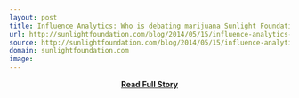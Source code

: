 ```yaml
---
layout: post
title: Influence Analytics: Who is debating marijuana Sunlight Foundation Blog
url: http://sunlightfoundation.com/blog/2014/05/15/influence-analytics-who-is-debating-marijuana/
source: http://sunlightfoundation.com/blog/2014/05/15/influence-analytics-who-is-debating-marijuana/
domain: sunlightfoundation.com
image: 
---
```


<p></p>
<center><p><a href="http://sunlightfoundation.com/blog/2014/05/15/influence-analytics-who-is-debating-marijuana/" style='padding:25px; font-sze:18px; font-weight: bold;'>Read Full Story</a></p></center>
